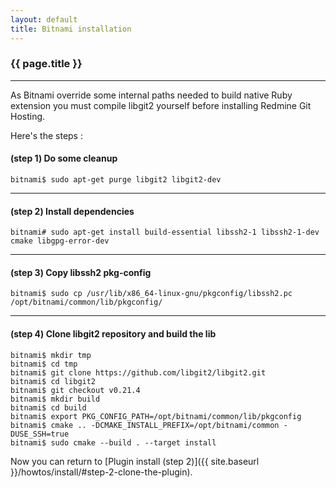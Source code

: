 ```yaml
---
layout: default
title: Bitnami installation
---
```


### {{ page.title }}
***

As Bitnami override some internal paths needed to build native Ruby extension you must compile libgit2 yourself before installing Redmine Git Hosting.

Here's the steps :

#### **(step 1)** Do some cleanup

    bitnami$ sudo apt-get purge libgit2 libgit2-dev

***

#### **(step 2)** Install dependencies

    bitnami# sudo apt-get install build-essential libssh2-1 libssh2-1-dev cmake libgpg-error-dev

***

#### **(step 3)** Copy libssh2 pkg-config

    bitnami$ sudo cp /usr/lib/x86_64-linux-gnu/pkgconfig/libssh2.pc /opt/bitnami/common/lib/pkgconfig/

***

#### **(step 4)** Clone libgit2 repository and build the lib

    bitnami$ mkdir tmp
    bitnami$ cd tmp
    bitnami$ git clone https://github.com/libgit2/libgit2.git
    bitnami$ cd libgit2
    bitnami$ git checkout v0.21.4
    bitnami$ mkdir build
    bitnami$ cd build
    bitnami$ export PKG_CONFIG_PATH=/opt/bitnami/common/lib/pkgconfig
    bitnami$ cmake .. -DCMAKE_INSTALL_PREFIX=/opt/bitnami/common -DUSE_SSH=true
    bitnami$ sudo cmake --build . --target install

Now you can return to [Plugin install (step 2)]({{ site.baseurl }}/howtos/install/#step-2-clone-the-plugin).
